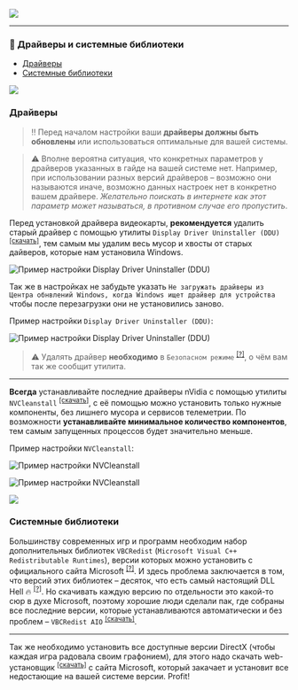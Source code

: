 [![](https://github.com/denis-g/windows10-latency-optimization/blob/master/images/header_small.png)](https://github.com/denis-g/windows10-latency-optimization#содержание)

---

### :electric_plug: Драйверы и системные библиотеки

- [Драйверы](https://github.com/denis-g/windows10-latency-optimization/blob/master/_content/drivers-libs.md#драйверы)
- [Системные библиотеки](https://github.com/denis-g/windows10-latency-optimization/blob/master/_content/drivers-libs.md#системные-библиотеки)

![](https://github.com/denis-g/windows10-latency-optimization/blob/master/images/hr.png)

### Драйверы

> :bangbang: Перед началом настройки ваши **драйверы должны быть обновлены** или использоваться оптимальные для вашей системы.

> :warning: Вполне вероятна ситуация, что конкретных параметров у драйверов указанных в гайде на вашей системе нет. Например, при использовании разных версий драйверов – возможно они называются иначе, возможно данных настроек нет в конкретно вашем драйвере. *Желательно поискать в интернете как этот параметр может называться, в противном случае его пропустить*.

Перед установкой драйвера видеокарты, **рекомендуется** удалить старый драйвер с помощью утилиты `Display Driver Uninstaller (DDU)` <sup>[[скачать]](https://github.com/denis-g/windows10-latency-optimization/blob/master/_content/links.md#утилиты-используемые-в-гайде)</sup>, тем самым мы удалим весь мусор и хвосты от старых дайверов, которые нам установила Windows.

![Пример настройки Display Driver Uninstaller (DDU)](https://github.com/denis-g/windows10-latency-optimization/blob/master/screenshots/displaydriveruninstaller_01.png)

Так же в настройках не забудьте указать `Не загружать драйверы из Центра обнвлений Windows, когда Windows ищет драйвер для устройства` чтобы после перезагрузки они не установились заново.

Пример настройки `Display Driver Uninstaller (DDU)`:

![Пример настройки Display Driver Uninstaller (DDU)](https://github.com/denis-g/windows10-latency-optimization/blob/master/screenshots/displaydriveruninstaller_02.png)

> :warning: Удалять драйвер **необходимо** в `Безопасном режиме` <sup>[[?]](https://support.microsoft.com/ru-ru/windows/загрузка-компьютера-в-безопасном-режиме-в-windows-10-92c27cff-db89-8644-1ce4-b3e5e56fe234)</sup>, о чём вам так же сообщит утилита.

---

**Всегда** устанавливайте последние драйверы nVidia с помощью утилиты `NVCleanstall` <sup>[[скачать]](https://github.com/denis-g/windows10-latency-optimization/blob/master/_content/links.md#утилиты-используемые-в-гайде)</sup>, с её помощью можно установить только нужные компоненты, без лишнего мусора и сервисов телеметрии. По возможности **устанавливайте минимальное количество компонентов**, тем самым запущенных процессов будет значительно меньше.

Пример настройки `NVCleanstall`:

![Пример настройки NVCleanstall](https://github.com/denis-g/windows10-latency-optimization/blob/master/screenshots/nvcleaninstall_01.png)

![Пример настройки NVCleanstall](https://github.com/denis-g/windows10-latency-optimization/blob/master/screenshots/nvcleaninstall_02.png)

![](https://github.com/denis-g/windows10-latency-optimization/blob/master/images/hr.png)

### Системные библиотеки

Большинству современных игр и программ необходим набор дополнительных библиотек `VBCRedist` (`Microsoft Visual C++ Redistributable Runtimes`), версии которых можно установить с официального сайта Microsoft <sup>[[?]](https://support.microsoft.com/en-us/topic/the-latest-supported-visual-c-downloads-2647da03-1eea-4433-9aff-95f26a218cc0)</sup>. И здесь проблема заключается в том, что версий этих библиотек – десяток, что есть самый настоящий DLL Hell :fire: <sup>[[?]](https://ru.wikipedia.org/wiki/DLL_hell)</sup>. Но скачивать каждую версию по отдельности это какой-то сюр в духе Microsoft, поэтому хорошие люди сделали пак, где собраны все последние версии, которые устанавливаются автоматически и без проблем – `VBCRedist AIO` <sup>[[скачать]](https://github.com/denis-g/windows10-latency-optimization/blob/master/_content/links.md#утилиты-используемые-в-гайде)</sup>.

---

Так же необходимо установить все доступные версии DirectX (чтобы каждая игра радовала своим графонием), для этого надо скачать web-установщик <sup>[[скачать]](https://github.com/denis-g/windows10-latency-optimization/blob/master/_content/links.md#утилиты-используемые-в-гайде)</sup> с сайта Microsoft, который закачает и установит все недостающие на вашей системе версии. Profit!
